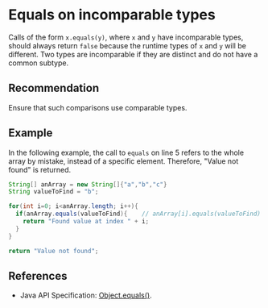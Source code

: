 # Equals on incomparable types
Calls of the form `x.equals(y)`, where `x` and `y` have incomparable types, should always return `false` because the runtime types of `x` and `y` will be different. Two types are incomparable if they are distinct and do not have a common subtype.


## Recommendation
Ensure that such comparisons use comparable types.


## Example
In the following example, the call to `equals` on line 5 refers to the whole array by mistake, instead of a specific element. Therefore, "Value not found" is returned.


```java
String[] anArray = new String[]{"a","b","c"}
String valueToFind = "b";

for(int i=0; i<anArray.length; i++){
  if(anArray.equals(valueToFind){    // anArray[i].equals(valueToFind) was intended
    return "Found value at index " + i;
  }
}

return "Value not found";
```

## References
* Java API Specification: [Object.equals()](https://docs.oracle.com/en/java/javase/11/docs/api/java.base/java/lang/Object.html#equals(java.lang.Object)).
